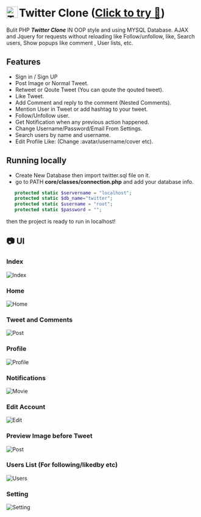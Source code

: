 # <img align="left" alt="Twitter" width="30px" src="https://image.flaticon.com/icons/svg/2111/2111703.svg" draggable="false" /> Twitter Clone ([Click to try 🚀](https://sn-amin.000webhostapp.com/))

Bulit PHP **_Twitter Clone_** IN OOP style and using MYSQL Database. AJAX and Jquery for requests without reloading like Follow/unfollow, like, Search users, Show popups like comment , User lists, etc.


## Features

- Sign in / Sign UP
- Post Image or Normal Tweet.
- Retweet or Qoute Tweet (You can qoute the qouted tweet).
- Like Tweet.
- Add Comment and reply to the comment (Nested Comments).
- Mention User in Tweet or add hashtag to your tweet.
- Follow/Unfollow user.
- Get Notification when any previous action happened.
- Change Username/Password/Email From Settings.
- Search users by name and username.
- Edit Profile Like: (Change :avatar/username/cover etc).

## Running locally
 
 - Create New Database then import twitter.sql file on it.
 - go to PATH **core/classes/connection.php** and add your database info.

 ```php
    protected static $servername = "localhost";
    protected static $db_name="twitter";
    protected static $username = "root";
    protected static $password = "";
```
 then the project is ready to run in localhost!

## 📷 UI


### Index
![Index](screenshots/Index.png)

### Home
![Home](screenshots/Home.png)

### Tweet and Comments
![Post](screenshots/Inner-Post.png)

### Profile
![Profile](screenshots/Profile.png)

### Notifications
![Movie](screenshots/Notifications.png)

### Edit Account
![Edit](screenshots/Edit.png)

### Preview Image before Tweet
![Post](screenshots/Post.png)

### Users List (For following/likedby etc)
![Users](screenshots/Users.png)

### Setting
![Setting](screenshots/Setting.png) 



